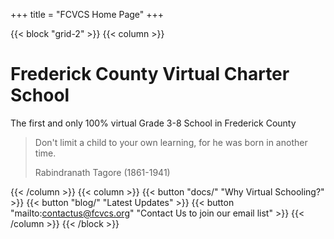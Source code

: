 +++
title = "FCVCS Home Page"
+++

{{< block "grid-2" >}}
{{< column >}}

# Frederick County Virtual Charter School
The first and only 100% virtual Grade 3-8 School in Frederick County

> Don't limit a child to your own learning, for he was born in another time.
>
> Rabindranath Tagore (1861-1941)

{{< /column >}}
{{< column >}}
{{< button "docs/" "Why Virtual Schooling?" >}}
{{< button "blog/" "Latest Updates" >}}
{{< button "mailto:contactus@fcvcs.org" "Contact Us to join our email list" >}}
{{< /column >}}
{{< /block >}}
